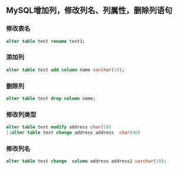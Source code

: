 ## MySQL增加列，修改列名、列属性，删除列语句

### 修改表名

```sql
alter table test rename test1;
```

### 添加列

```sql
alter table test add column name varchar(10); 
```


### 删除列

```sql
alter table test drop column name;
```

### 修改列类型

```sql
alter table test modify address char(10)
||alter table test change address address  char(40)  
```

### 修改列名

```sql
alter table test change  column address address1 varchar(30);
```